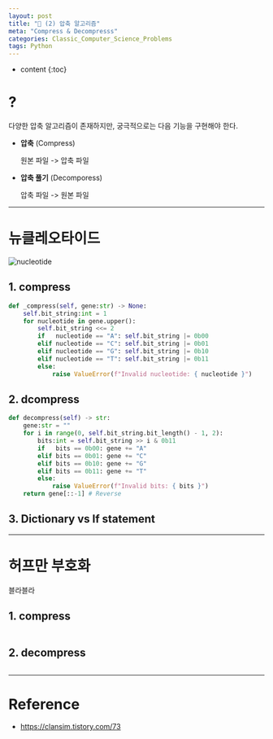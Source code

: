 ```yaml
---
layout: post
title: "🎲 (2) 압축 알고리즘"
meta: "Compress & Decompresss"
categories: Classic_Computer_Science_Problems
tags: Python
---
```

* content
{:toc}

# ?

다양한 압축 알고리즘이 존재하지만, 궁극적으로는 다음 기능을 구현해야 한다.

- **압축** (Compress)

  원본 파일 -> 압축 파일

- **압축 풀기** (Decomporess)

  압축 파일 -> 원본 파일

---

# 뉴클레오타이드

![nucleotide](https://cdn.pixabay.com/photo/2016/11/09/15/27/dna-1811955_960_720.jpg)



## 1. compress

```python
def _compress(self, gene:str) -> None:
    self.bit_string:int = 1
    for nucleotide in gene.upper():
        self.bit_string <<= 2
        if   nucleotide == "A": self.bit_string |= 0b00
        elif nucleotide == "C": self.bit_string |= 0b01
        elif nucleotide == "G": self.bit_string |= 0b10
        elif nucleotide == "T": self.bit_string |= 0b11
        else: 
            raise ValueError(f"Invalid nucleotide: { nucleotide }")
```



## 2. dcompress

```python
def decompress(self) -> str:
    gene:str = ""
    for i in range(0, self.bit_string.bit_length() - 1, 2):
        bits:int = self.bit_string >> i & 0b11
        if   bits == 0b00: gene += "A"
        elif bits == 0b01: gene += "C"
        elif bits == 0b10: gene += "G"
        elif bits == 0b11: gene += "T"
        else: 
            raise ValueError(f"Invalid bits: { bits }")
    return gene[::-1] # Reverse
```



## 3. **Dictionary** vs **If statement**



---

# 허프만 부호화

블라블라

## 1. compress

```python

```



## 2. decompress

```python
```



---

# Reference

- <https://clansim.tistory.com/73>

